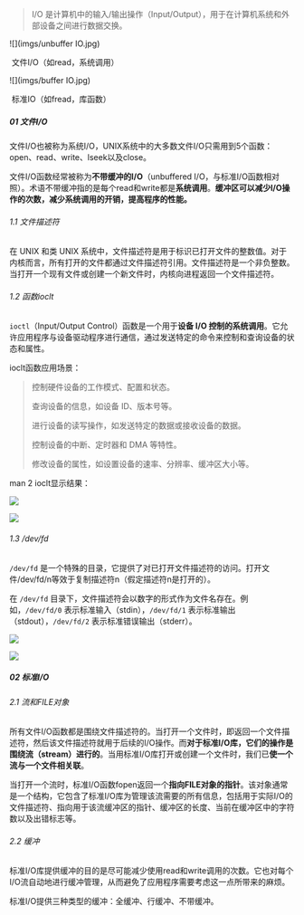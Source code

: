 > I/O 是计算机中的输入/输出操作（Input/Output），用于在计算机系统和外部设备之间进行数据交换。

![](imgs/unbuffer IO.jpg)

​																		                                             文件I/O（如read，系统调用）

![](imgs/buffer IO.jpg)

​                                                                                                                标准IO（如fread，库函数）

##### 01 文件I/O

文件I/O也被称为系统I/O，UNIX系统中的大多数文件I/O只需用到5个函数：open、read、write、lseek以及close。

文件I/O函数经常被称为**不带缓冲的I/O**（unbuffered I/O，与标准I/O函数相对照）。术语不带缓冲指的是每个read和write都是**系统调用**。**缓冲区可以减少I/O操作的次数，减少系统调用的开销，提高程序的性能。**

###### 1.1 文件描述符

在 UNIX 和类 UNIX 系统中，文件描述符是用于标识已打开文件的整数值。对于内核而言，所有打开的文件都通过文件描述符引用。文件描述符是一个非负整数。当打开一个现有文件或创建一个新文件时，内核向进程返回一个文件描述符。

[^晚秋]: 在符合POSIX.1的应用程序中，幻数0、1、2虽然已被标准化，但应当把它们替换成符号常量STDIN_FILENO、STDOUT_FILENO和STDERR_FILENO以提高可读性。这些常量都在头文件<unistd.h>中定义。

###### 1.2 函数ioclt

`ioctl`（Input/Output Control）函数是一个用于**设备 I/O 控制的系统调用**。它允许应用程序与设备驱动程序进行通信，通过发送特定的命令来控制和查询设备的状态和属性。

ioclt函数应用场景：

> 控制硬件设备的工作模式、配置和状态。
>
> 查询设备的信息，如设备 ID、版本号等。
>
> 进行设备的读写操作，如发送特定的数据或接收设备的数据。
>
> 控制设备的中断、定时器和 DMA 等特性。
>
> 修改设备的属性，如设置设备的速率、分辨率、缓冲区大小等。

man 2 ioclt显示结果：

![](/imgs/ioclt2.png)

![](/imgs/ioclt1.png)

###### 1.3 /dev/fd

`/dev/fd` 是一个特殊的目录，它提供了对已打开文件描述符的访问。打开文件/dev/fd/n等效于复制描述符n（假定描述符n是打开的）。

在 `/dev/fd` 目录下，文件描述符会以数字的形式作为文件名存在。例如，`/dev/fd/0` 表示标准输入（stdin），`/dev/fd/1` 表示标准输出（stdout），`/dev/fd/2` 表示标准错误输出（stderr）。

[^wanqiu]: 注意/dev/fd区别于/dev/fb0

![](/imgs/fd.png)

![](/imgs/fd1.png)



##### 02 标准I/O

###### 2.1 流和FILE对象

所有文件I/O函数都是围绕文件描述符的。当打开一个文件时，即返回一个文件描述符，然后该文件描述符就用于后续的I/O操作。而**对于标准I/O库，它们的操作是围绕流（stream）进行的**。当用标准I/O库打开或创建一个文件时，我们已**使一个流与一个文件相关联**。

[^wanqiu]: 请勿将标准I/O术语流与System V的STREAMS I/O系统相混淆，STREAMS I/O系统是System V的组成部分，Single UNIX Specification则将其标准化为XSI STREAMS选项，但是在SUSv4中已经将其标记为弃用

当打开一个流时，标准I/O函数fopen返回一个**指向FILE对象的指针**。该对象通常是一个结构，它包含了标准I/O库为管理该流需要的所有信息，包括用于实际I/O的文件描述符、指向用于该流缓冲区的指针、缓冲区的长度、当前在缓冲区中的字符数以及出错标志等。

###### 2.2 缓冲

标准I/O库提供缓冲的目的是尽可能减少使用read和write调用的次数。它也对每个I/O流自动地进行缓冲管理，从而避免了应用程序需要考虑这一点所带来的麻烦。

标准I/O提供三种类型的缓冲：全缓冲、行缓冲、不带缓冲。

[^wanqiu]: 标准错误流stderr通常是不带缓冲的，这就使得出错信息可以尽快显示出来，而不管它们是否含有一个换行符。

